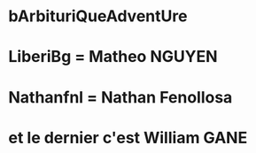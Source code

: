 # bArbituriQueAdventUre

# LiberiBg = Matheo NGUYEN
# Nathanfnl = Nathan Fenollosa
# et le dernier c'est William GANE

